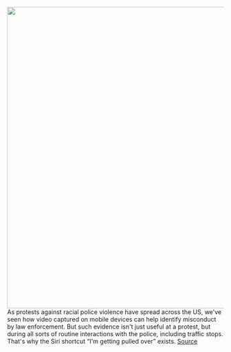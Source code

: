 <img src='https://cdn.vox-cdn.com/thumbor/FT9EIAlxb6dI7umh-mulbib6nf8=/0x0:3000x2000/1200x800/filters:focal(1260x760:1740x1240)/cdn.vox-cdn.com/uploads/chorus_image/image/66945395/1186479349.jpg.0.jpg' width='700px' /><br/>
As protests against racial police violence have spread across the US, we've seen how video captured on mobile devices can help identify misconduct by law enforcement. But such evidence isn't just useful at a protest, but during all sorts of routine interactions with the police, including traffic stops. That's why the Siri shortcut “I'm getting pulled over” exists.
<a href='https://www.theverge.com/2020/6/17/21293996/siri-iphone-shortcut-pulled-over-police-starts-recording-video'> Source <a/>